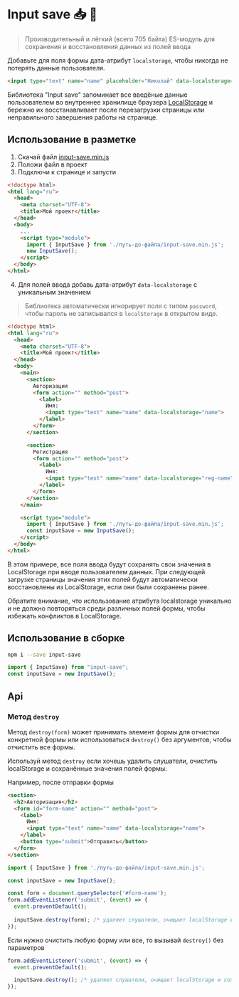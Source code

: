 # Input save 📥 💾
> Производительный и лёгкий (всего 705 байта) ES-модуль для сохранения и восстановления данных из полей ввода 

Добавьте для поля формы дата-атрибут `localstorage`, чтобы никогда не потерять данные пользователя.

```html
<input type="text" name="name" placeholder="Николай" data-localstorage="name">
```

Библиотека "Input save" запоминает все введёные данные пользователем во внутреннее хранилище браузера [LocalStorage](https://developer.mozilla.org/en-US/docs/Web/API/Window/localStorage) и бережно их восстанавливает после перезагрузки страницы или неправильного завершения работы на странице.

## Использование в разметке
1. Скачай файл [input-save.min.js](./dist/input-save.min.js)
2. Положи файл в проект
3. Подключи к странице и запусти
```html
<!doctype html>
<html lang="ru">
  <head>
    <meta charset="UTF-8">
    <title>Мой проект</title>
  </head>
  <body>
    ...  
    <script type="module">
      import { InputSave } from './путь-до-файла/input-save.min.js';
      new InputSave();
    </script>
  </body>
</html>
```
4. Для полей ввода добавь дата-атрибут `data-localstorage` с уникальным значением

> Библиотека автоматически игнорирует поля с типом `password`, чтобы пароль не записывался в `localStorage` в открытом виде.

```html
<!doctype html>
<html lang="ru">
  <head>
    <meta charset="UTF-8">
    <title>Мой проект</title>
  </head>
  <body>
    <main>
      <section>
        Авторизация
        <form action="" method="post">
          <label>
            Имя:
            <input type="text" name="name" data-localstorage="name">
          </label>
        </form>
      </section>

      <section>
        Регистрация
        <form action="" method="post">
          <label>
            Имя:
            <input type="text" name="name" data-localstorage="reg-name">
          </label>
        </form>
      </section>
    </main>

    <script type="module">
      import { InputSave } from './путь-до-файла/input-save.min.js';
      const inputSave = new InputSave();
    </script>
  </body>
</html>
```
В этом примере, все поля ввода будут сохранять свои значения в LocalStorage при вводе пользователем данных. При следующей загрузке страницы значения этих полей будут автоматически восстановлены из LocalStorage, если они были сохранены ранее.

Обратите внимание, что использование атрибута localstorage уникально и не должно повторяться среди различных полей формы, чтобы избежать конфликтов в LocalStorage.

## Использование в сборке
```bash
npm i --save input-save
```

```js
import { InputSave} from "input-save";
const inputSave = new InputSave();
```

## Api
### Метод `destroy`
Метод `destroy(form)` может принимать элемент формы для отчистки конкретной формы или использоваться `destroy()` без аргументов, чтобы отчистить все формы.

Используй метод `destroy` если хочешь удалить слушатели, очистить localStorage и сохранённые значения полей формы.

Например, после отправки формы

```html
<section>
  <h2>Авторизация</h2>
  <form id="form-name" action="" method="post">
    <label>
      Имя:
      <input type="text" name="name" data-localstorage="name">
    </label>
    <button type="submit">Отправить</button>
  </form>
</section>
```

```js
import { InputSave } from './путь-до-файла/input-save.min.js';

const inputSave = new InputSave();

const form = document.querySelector('#form-name');
form.addEventListener('submit', (event) => {
  event.preventDefault();
  
  inputSave.destroy(form); /* удаляет слушатели, очищает localStorage и сохранённые значения инпутов у конкретной формы с id="form-name" */
});
```

Если нужно очистить любую форму или все, то вызывай `destroy()` без параметров
```js
form.addEventListener('submit', (event) => {
  event.preventDefault();

  inputSave.destroy(); /* удаляет слушатели, очищает localStorage и сохранённые значения инпутов */
});
```
